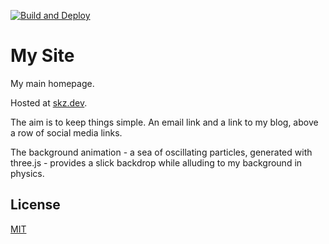 [![Build and Deploy](https://github.com/skzv/my-site/actions/workflows/github-pages.yml/badge.svg)](https://github.com/skzv/my-site/actions/workflows/github-pages.yml)

# My Site

My main homepage.

Hosted at [skz.dev](https://skz.dev).

The aim is to keep things simple. An email link and a link to my blog, above a row of social media links.

The background animation - a sea of oscillating particles, generated with three.js - provides a slick backdrop while alluding to my background in physics.

## License

[MIT](LICENSE)

